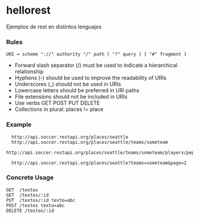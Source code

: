 # hellorest

Ejemplos de rest en distintos lenguajes

### Rules
    URI = scheme "://" authority "/" path [ "?" query ] [ "#" fragment ]


- Forward slash separator (/) must be used to indicate a hierarchical relationship
- Hyphens (-) should be used to improve the readability of URIs
- Underscores (_) should not be used in URIs
- Lowercase letters should be preferred in URI paths
- File extensions should not be included in URIs
- Use verbs GET POST PUT DELETE
- Collections in plural: places != place

### Example

      http://api.soccer.restapi.org/places/seattle
      http://api.soccer.restapi.org/places/seattle/teams/someteam
      http://api.soccer.restapi.org/places/seattle/teams/someteam/players/pepe

      http://api.soccer.restapi.org/places/seattle?teams=someteam&page=2

### Concrete Usage

    GET  /textos
    GET  /textos/:id
    PUT  /textos/:id texto=abc
    POST /textos texto=abc
    DELETE /textos/:id
